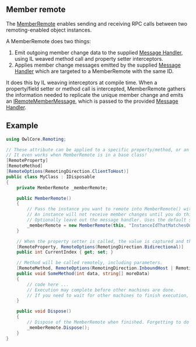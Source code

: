 ## Member remote

The [MemberRemote](../../api/OwlCore.Remoting.MemberRemote.yml) enables sending and receiving RPC calls between two remoting-enabled object instances.

A MemberRemote does two things:

1) Emit outgoing member change data to the supplied [Message Handler](message-handler.md), using IL weaved method call and property setter interceptors.
2) Applies member change messages emitted by the supplied [Message Handler](message-handler.md) which are targeted to a MemberRemote with the same ID.

It does this by IL weaving interceptors at compile time. When a property/field setter or method call is intercepted, MemberRemote gathers the information needed to replicate the unique member change and emits an [IRemoteMemberMessage](../../api/OwlCore.Remoting.Transfer.IRemoteMemberMessage.yml), which is passed to the provided [Message Handler](message-handler.md).

## Example

```csharp
using OwlCore.Remoting;

// These attribute can be applied to a specific property/method, or an entire class.
// It even works when MemberRemote is in a base class!
[RemoteProperty]
[RemoteMethod]
[RemoteOptions(RemotingDirection.ClientToHost)]
public class MyClass : IDisposable
{
    private MemberRemote _memberRemote;

    public MemberRemote()
    {
        // Pass the instance you want to remote into MemberRemote() with an ID that is identical on both machines for that instance.
        // An instance will not receive member changes until you do this.
        // Optionally leave out the message handler. Uses the default set by MemberRemote.SetDefaultMessageHandler(handler);
        _memberRemote = new MemberRemote(this, "InstanceIdThatMatchesOnBothMachines", myMessageHandler);
    }

    // When the property setter is called, the value is captured and the property setter is invoked remotely.
    [RemoteProperty, RemoteOptions(RemotingDirection.Bidirectional)] 
    public int CurrentIndex { get; set; }

    // Method will be called remotely, including parameters.
    [RemoteMethod, RemoteOptions(RemotingDirection.InboundHost | RemotingDirection.Outbound)] 
    public void SomeMethod(int data, string[] moreData)
    {
        // code here ...
        // Execution may complete before other machines are done. 
        // If you need to wait for other machines to finish execution, use the _memberRemote.RemoteWaitAsync() and _memberRemote.RemoteReleaseAsync() extension methods.
    }

    public void Dispose()
    {
        // Dispose of the MemberRemote when finished. Forgetting to do this WILL result in a memory leak.
        _memberRemote.Dispose();
    }
}
```
